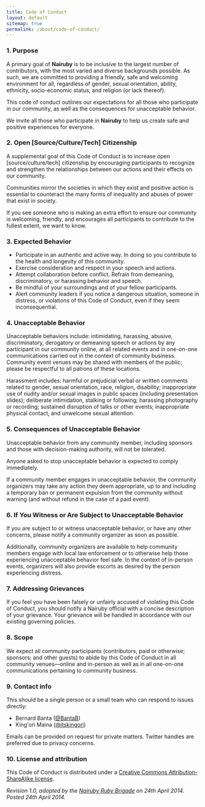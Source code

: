 ```yaml
---
title: Code of Conduct
layout: default
sitemap: true
permalink: /about/code-of-conduct/
---
```



### 1.‭ ‬Purpose

A‭ ‬primary‭ ‬goal‭ ‬of‭ **Nairuby** ‬is‭ ‬to‭ ‬be‭ ‬inclusive‭ ‬to‭ the‭
largest‭ ‬number‭ ‬of‭ ‬contributors,‭ with‭ the‭ most‭ varied‭ and‭ diverse‭
backgrounds‭ possible.‭ As‭ such,‭ we‭ are‭ committed‭ to‭ providing‭ a‭
friendly,‭ safe‭ and‭ welcoming‭ environment‭ for‭ all,‭ regardless‭ of‭
gender,‭ sexual‭ orientation,‭ ability,‭ ethnicity,‭ socio-economic‭ status,‭
and‭ religion‭ (‬or‭ lack‭ thereof‭)‬.‭

This‭ ‬code‭ ‬of‭ ‬conduct‭ ‬outlines‭ ‬our‭ ‬expectations‭ ‬for‭ ‬all‭ ‬those‭
‬who‭ ‬participate‭ ‬in‭ ‬our‭ ‬community,‭ ‬as‭ ‬well‭ ‬as‭ ‬the‭
‬consequences‭ ‬for‭ ‬unacceptable‭ ‬behavior.

We‭ ‬invite‭ ‬all‭ ‬those‭ ‬who‭ ‬participate‭ ‬in‭ **Nairuby** ‬to‭
‬help‭ ‬us‭ ‬create‭ ‬safe‭ ‬and‭ ‬positive‭ ‬experiences‭ ‬for‭ ‬everyone.

### 2.‎ ‏Open‭ [‬Source/Culture/Tech‭] ‬Citizenship

A‭ ‬supplemental‭ ‬goal‭ ‬of‭ ‬this‭ ‬Code‭ ‬of‭ ‬Conduct‭ ‬is‭ ‬to‭ ‬increase‭
‬open‭ [‬source/culture‭/tech] ‬citizenship‭ ‬by‭ ‬encouraging‭ ‬participants‭
‬to‭ ‬recognize‭ ‬and‭ ‬strengthen‭ ‬the‭ ‬relationships‭ ‬between‭ ‬our‭
‬actions‭ ‬and‭ ‬their‭ ‬effects‭ ‬on‭ ‬our‭ ‬community.

Communities mirror the societies in which they exist and positive action is
essential to counteract the many forms of inequality and abuses of power that
exist in society.

If‭ ‬you‭ ‬see‭ ‬someone‭ ‬who‭ ‬is‭ ‬making‭ ‬an‭ ‬extra‭ ‬effort‭ ‬to‭ ensure‭
‬our‭ ‬community‭ ‬is‭ ‬welcoming,‭ ‬friendly,‭ ‬and‭ ‬encourages‭ ‬all‭
‬participants‭ ‬to‭ ‬contribute‭ ‬to‭ ‬the‭ ‬fullest‭ ‬extent,‭ ‬we‭ ‬want‭ ‬to‭
‬know.

### 3.‎ ‏Expected‭ ‬Behavior

 * Participate‭ ‬in‭ ‬an‭ ‬authentic‭ ‬and‭ ‬active‭ ‬way.‭ ‬In‭ ‬doing‭ ‬so you‭ ‬contribute‭ ‬to‭ ‬the‭ ‬health‭ ‬and‭ longevity‭ ‬of‭ ‬this‭ community. 
 * Exercise‭ ‬consideration‭ ‬and‭ ‬respect‭ ‬in‭ ‬your‭ ‬speech‭ and‭ ‬actions. 
 * Attempt‭ ‬collaboration‭ ‬before‭ ‬conflict. Refrain‭ ‬from‭ demeaning,‭ ‬discriminatory,‭ ‬or‭ ‬harassing‭ ‬behavior‭ ‬and‭ ‬speech.
 * Be‭ ‬mindful‭ ‬of‭ ‬your‭ ‬surroundings‭ ‬and‭ ‬of‭ ‬your‭ ‬fellow‭ participants.‭
 * ‬Alert‭ ‬community‭ ‬leaders‭ ‬if‭ ‬you‭ ‬notice‭ ‬a‭ dangerous‭ ‬situation,‭ ‬someone‭ ‬in‭ ‬distress,‭ ‬or‭ ‬violations‭ of‭ this‭ ‬Code‭ ‬of‭ ‬Conduct,‭ ‬even‭ ‬if‭ ‬they‭ ‬seem‭ ‬inconsequential.

### 4.‎ ‏Unacceptable‭ ‬Behavior

Unacceptable‭ ‬behaviors‭ ‬include:‭ ‬intimidating,‭ ‬harassing,‭ ‬abusive,‭
‬discriminatory,‭ ‬derogatory‭ ‬or‭ ‬demeaning‭ ‬speech‭ ‬or‭ ‬actions‭ ‬by‭
‬any‭ ‬participant‭ ‬in‭ ‬our‭ ‬community‭ ‬online,‭ ‬at‭ ‬all‭ ‬related‭
‬events‭ ‬and‭ ‬in‭ ‬one-on-one‭ ‬communications‭ ‬carried‭ ‬out‭ ‬in‭ ‬the‭
‬context‭ ‬of‭ ‬community‭ ‬business.‭ ‬Community‭ ‬event‭ ‬venues‭ ‬may‭ ‬be‭
‬shared‭ ‬with‭ ‬members‭ ‬of‭ ‬the‭ ‬public‭; ‬please‭ ‬be‭ ‬respectful‭ ‬to‭
‬all‭ ‬patrons‭ ‬of‭ ‬these‭ ‬locations.

Harassment‭ ‬includes:‭ ‬harmful‭ ‬or‭ ‬prejudicial‭ ‬verbal‭ ‬or‭ ‬written‭
‬comments‭ ‬related‭ ‬to‭ ‬gender,‭ ‬sexual‭ ‬orientation,‭ ‬race,‭ ‬religion,‭
‬disability‭; ‬inappropriate‭ ‬use‭ ‬of‭ ‬nudity‭ ‬and/or‭ ‬sexual‭ ‬images‭
‬in‭ ‬public‭ ‬spaces‭ (‬including‭ ‬presentation‭ ‬slides‭); ‬deliberate‭
‬intimidation,‭ ‬stalking‭ ‬or‭ ‬following‭; ‬harassing‭ ‬photography‭ ‬or‭
‬recording‭; ‬sustained‭ ‬disruption‭ ‬of‭ ‬talks‭ ‬or‭ ‬other‭ ‬events‭;
‬inappropriate‭ ‬physical‭ ‬contact,‭ ‬and‭ ‬unwelcome‭ ‬sexual‭ ‬attention.

### 5.‎ ‏Consequences‭ ‬of‭ ‬Unacceptable‭ ‬Behavior

Unacceptable‭ ‬behavior‭ ‬from‭ ‬any‭ ‬community‭ ‬member,‭ ‬including‭
‬sponsors‭ ‬and‭ ‬those‭ ‬with‭ ‬decision-making‭ ‬authority,‭ ‬will‭ ‬not‭ ‬be‭
‬tolerated.

Anyone‭ ‬asked‭ ‬to‭ ‬stop‭ ‬unacceptable‭ ‬behavior‭ ‬is‭ ‬expected‭ ‬to‭
‬comply‭ ‬immediately.

If‭ ‬a‭ ‬community‭ ‬member‭ ‬engages‭ ‬in‭ ‬unacceptable‭ ‬behavior,‭ ‬the‭
‬community‭ ‬organizers‭ ‬may‭ ‬take‭ ‬any‭ ‬action‭ ‬they‭ ‬deem‭
‬appropriate,‭ ‬up‭ ‬to‭ ‬and‭ ‬including‭ ‬a‭ ‬temporary‭ ‬ban‭ ‬or‭
‬permanent‭ ‬expulsion‭ ‬from‭ ‬the‭ ‬community‭ ‬without‭ ‬warning‭ (‬and‭
‬without‭ ‬refund‭ ‬in‭ ‬the‭ ‬case‭ ‬of‭ ‬a‭ ‬paid‭ ‬event‭)‬.

### 6.‎ ‏If‭ ‬You‭ ‬Witness‭ ‬or‭ ‬Are‭ ‬Subject‭ ‬to‭ ‬Unacceptable‭ ‬Behavior

If‭ ‬you‭ ‬are‭ ‬subject‭ ‬to‭ ‬or‭ ‬witness‭ ‬unacceptable‭ ‬behavior,‭ ‬or‭
‬have‭ ‬any‭ ‬other‭ ‬concerns,‭ ‬please‭ ‬notify‭ ‬a‭ ‬community‭ ‬organizer‭
‬as‭ ‬soon‭ ‬as‭ ‬possible.

Additionally,‭ ‬community‭ ‬organizers‭ ‬are‭ ‬available‭ ‬to‭ ‬help‭
‬community‭ ‬members‭ ‬engage‭ ‬with‭ ‬local‭ ‬law‭ ‬enforcement‭ ‬or‭ ‬to‭
‬otherwise‭ ‬help‭ ‬those‭ ‬experiencing‭ ‬unacceptable‭ ‬behavior‭ ‬feel‭
‬safe.‭ ‬In‭ ‬the‭ ‬context‭ ‬of‭ ‬in-person‭ ‬events,‭ ‬organizers‭ ‬will‭
‬also‭ ‬provide‭ ‬escorts‭ ‬as‭ ‬desired‭ ‬by‭ ‬the‭ ‬person‭ ‬experiencing‭
‬distress.

### 7.‎ ‏Addressing‭ ‬Grievances

If‭ ‬you‭ ‬feel‭ ‬you‭ ‬have‭ ‬been‭ ‬falsely‭ ‬or‭ ‬unfairly‭ ‬accused‭ ‬of‭
‬violating‭ ‬this‭ ‬Code‭ ‬of‭ ‬Conduct,‭ ‬you‭ ‬should‭ ‬notify‭ a Nairuby
official ‬with‭ ‬a‭ ‬concise‭ ‬description‭ ‬of‭ ‬your‭ ‬grievance.‭ ‬Your‭
‬grievance‭ ‬will‭ ‬be‭ ‬handled‭ ‬in‭ ‬accordance‭ ‬with‭ ‬our‭ ‬existing‭
‬governing‭ ‬policies.‭

### 8.‎ ‏Scope

We‭ ‬expect‭ ‬all‭ ‬community‭ ‬participants‭ (‬contributors,‭ ‬paid‭ ‬or‭
‬otherwise‭; ‬sponsors‭; ‬and‭ ‬other‭ ‬guests‭) ‬to‭ ‬abide‭ ‬by‭ ‬this‭ ‬Code‭
‬of‭ ‬Conduct‭ ‬in‭ ‬all‭ ‬community‭ ‬venues‭—‬online‭ ‬and‭ ‬in-person‭ ‬as‭
‬well‭ ‬as‭ ‬in‭ ‬all‭ ‬one-on-one‭ ‬communications‭ ‬pertaining‭ ‬to‭
‬community‭ ‬business.

### 9.‎ ‏Contact‭ ‬info

‎This‭ ‬should‭ ‬be‭ ‬a‭ ‬single‭ ‬person‭ or‭ ‬a‭ ‬small‭ ‬team‭ ‬who‭ ‬can‭ ‬respond‭ ‬to‭ ‬issues‭ ‬directly‭:

  * Bernard Banta ([@BantaB](https://twitter.com/BantaB))
  * King'ori Maina ([@itskingori](https://twitter.com/itskingori))

Emails can be provided on request for private matters. Twitter handles are
preferred due to privacy concerns.

### 10.‎ ‏License‭ ‬and‭ ‬attribution

This‭ ‬Code‭ ‬of‭ ‬Conduct‭ ‬is‭ ‬distributed‭ ‬under‭ ‬a‭ ‬[Creative‭ ‬Commons‭ Attribution-ShareAlike‭ ‬license][license].

_Revision 1.0, adopted by the [Nairuby Ruby Brigade](/) on 24th April 2014. Posted 24th April 2014._

[license]: http://creativecommons.org/licenses/by-sa/3.0/
